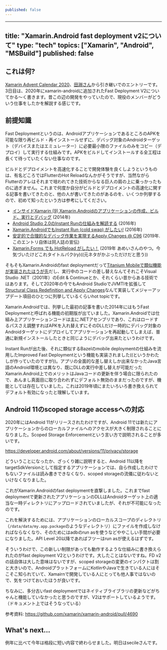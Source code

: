 ```yaml
---
published: false
---
```

---
title: "Xamarin.Android fast deployment v2について"
type: "tech"
topics: ["Xamarin", "Android", "MSBuild"]
published: false
---

## これは何?

[Xamarin Advent Calendar 2020](https://qiita.com/advent-calendar/2020/xamarin)、[田淵さん](https://blog.ytabuchi.dev/entry/2020/12/02/110000)から引き継いでのエントリーです。3日目は、2020年にxamarin-androidに追加されたFast Deployment V2についてかる〜く書きます。昔この辺の開発をやっていたので、現役のメンバーがどういう仕事をしたかを解説する感じです。

## 前提知識

Fast Deploymentというのは、AndroidアプリケーションであるところのAPKを可能な限り再ビルド・再インストールせずに、デバッグ対象のAndroidターゲット（デバイスまたはエミュレーター）に必要最小限のファイルのみをコピー（デプロイ）して実行する仕組みです。APKをビルドしてインストールする全工程は長くて待っていたくない仕事なのです。

ビルドとデプロイメントを高速化することで開発体験を良くしようというものは、有名どころではFlutterのHot Reloadなんかがそうですが、当然ながらFlutterのアレはそれまで培われてきた技術からなる巨人の肩の上に乗っかったものに過ぎません。これまで何度か自分がビルドとデプロイメントの高速化に関する記事を書いてきたのと、他の人が書いてきたのがあるのを、いくつか列挙するので、初めて知ったという方は参考にしてください。

- [インサイドXamarin (9) Xamarin.Androidのアプリケーションの作成、ビルド、実行とデバッグ](https://www.buildinsider.net/mobile/insidexamarin/09) (2014年)
- [Android Studio 2.0のInstant Runの仕組みを解読する](https://qiita.com/atsushieno/items/141f790a9bbaa93b62c1) (2016年)
- [Xamarin.AndroidでもInstant Run (cold swap) がしたい!](https://qiita.com/atsushieno/items/2da51b5614111c10c763) (2016年)
- [安定的で合理的なデバッグ作業を実現するApply Changes @ C96](https://atsushieno.hatenablog.com/entry/2019/08/01/232116) (2019年. このエントリ自体は同人誌の宣伝)
- [Xamarin.Forms でも HotReload がしたい！](https://qiita.com/amay077/items/150f484e68924468a2c3) (2019年 あめいさんのやつ。今気づいたけどこれタイトルパク(ry)((元ネタがかぶっただけだと思う))

そもそもXamarin.Androidのfast deploymentだって[Titanium Mobileで類似機能が実装されたほうが先](https://devblog.axway.com/mobile-apps/titanium-mobile-intro-series-fastdev-for-android/)だし、実行中のコードの差し替えなんてそれこそVisual Studio .NET（2001年）のEdit & Continueとか、それくらい昔からある技術ではあります。そして2020年の今でもAndroid StudioでJVMTIを拡張して[Structural Class Redefinition and Apply Changes](https://medium.com/androidde20velopers/structural-class-redefinition-and-apply-changes-30f96f1962e6)なんて実装してメジャーアップデート項目のひとつに列挙しているくらいhot topicです。

Xamarin.Androidでは、列挙した最初の記事を書いた2014年にはもうFast Deploymentと呼ばれる機能の初期版が出ていました。Xamarin.Androidでは仕組み上アプリケーションコードは主に.NETアセンブリであり、これはロードするパスさえ調整すればAPKを入れ替えずにそのDLLだけ一時的にデバッグ対象のAndroidターゲットにデプロイしてアプリケーションを再起動してしまえば、普通に新規インストールしたときと同じようにデバッグ出来たというわけです。

Instant Runが出た後、それに類似するBazelのmobile deploymentの仕組みを流用したImproved Fast Deploymentという機能も実装されました((というかわたしが作っていたのですが))。アプリの全面的な差し替えしか出来なかったJava言語のAndroid環境とは異なり、既にDLLの実行中差し替えが可能だったXamarin.Android上でのメリットはJavaコードの更新を伴う場合に限られたので、あんまし真面目に取り合われずにデフォルト無効のままだったのですが、機能としては存在していました。これは2019年頃にまたいろいろ書き換えられてデフォルト有効になったと理解しています。

## Android 11のscoped storage accessへの対応

2020年にはAndroid 11がリリースされたわけですが、Android 11では新たにアプリケーションからのローカルファイルへのアクセスが大きく制限されることになりました。Scoped Storage Enforcementという言い方で説明されることが多いです。

https://developer.android.com/about/versions/11/privacy/storage

どういうことになったか、ざっくり雑に説明すると、Android 11以降をtargetSdkVersionとして指定するアプリケーションでは、自ら作成したわけでもないファイルは読み書きできなくなり、scoped storageの流儀に従わないといけなくなりました。

これがXamarin.Androidのfast deploymentを直撃しました。これまでfast deploymentで更新されたアプリケーションのDLLはAndroidターゲット上の適当な一時ディレクトリにアップロードされていましたが、それが不可能になったのです。

これを解決するためには、アプリケーションのローカルスコープのディレクトリ（`/data/data/my.app.package`のようなディレクトリ）にファイルを作成しなければならなくなり、そのためにはadbのrun asを使うなどややこしい手間が必要になりました。API Level 20以降であればフツーはrun asが使えるはずです。

そういうわけで、この新しい制限があっても動作するような仕組みに書き換えられたのがfast deployment V2というわけです。大したことはないですね。FD v2の話自体は大した意味はないですが、scoped storageの変更のインパクトは割と大きいので、AndroidプラットフォームにKotlinやJavaで生きている人にはそこそこ知られていて、Xamairnで開発している人にとっても他人事ではないので、気をつけておいたほうが良いです。

ちなみに、多分古いfast deploymentではネイティブライブラリの更新などがちゃんと機能していなかったと思うのですが、V2はサポートしているようです。（ドキュメント上ではそうなっている）

参考資料: https://github.com/xamarin/xamarin-android/pull/4690

## What's next...

例年に比べて今年は格段に短い内容で終わらせました。明日はsecileさんです。

